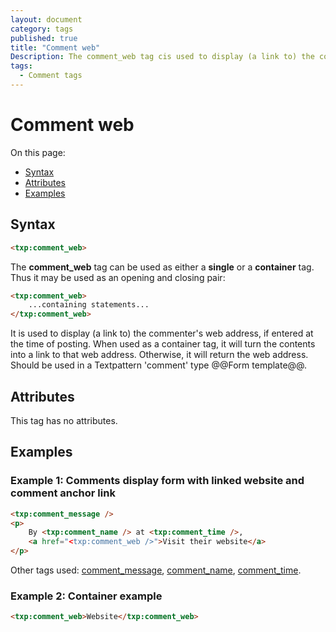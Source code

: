 ```yaml
---
layout: document
category: tags
published: true
title: "Comment web"
Description: The comment_web tag cis used to display (a link to) the commenter's web address.
tags:
  - Comment tags
---
```


# Comment web

On this page:

* [Syntax](#user-content-syntax)
* [Attributes](#user-content-attributes)
* [Examples](#user-content-examples)

## Syntax

```html
<txp:comment_web>
```

The **comment_web** tag can be used as either a __single__ or a __container__ tag. Thus it may be used as an opening and closing pair:

```html
<txp:comment_web>
    ...containing statements...
</txp:comment_web>
```

It is used to display (a link to) the commenter's web address, if entered at the time of posting. When used as a container tag, it will turn the contents into a link to that web address. Otherwise, it will return the web address. Should be used in a Textpattern 'comment' type @@Form template@@.

## Attributes

This tag has no attributes.

## Examples

### Example 1: Comments display form with linked website and comment anchor link

```html
<txp:comment_message />
<p>
    By <txp:comment_name /> at <txp:comment_time />,
    <a href="<txp:comment_web />">Visit their website</a>
</p>
```

Other tags used: [comment_message](comment-message), [comment_name](comment-name), [comment_time](comment-time).

### Example 2: Container example

```html
<txp:comment_web>Website</txp:comment_web>
